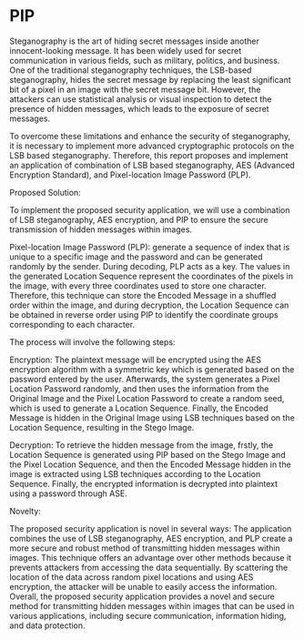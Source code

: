 # PIP
Steganography is the art of hiding secret messages inside another innocent-looking message. It has been widely used for secret communication in various fields, such as military, politics, and business. One of the traditional steganography techniques, the LSB-based steganography, hides the secret message by replacing the least significant bit of a pixel in an image with the secret message bit. However, the attackers can use statistical analysis or visual inspection to detect the presence of hidden messages, which leads to the exposure of secret messages.

To overcome these limitations and enhance the security of steganography, it is necessary to implement more advanced cryptographic protocols on the LSB based steganography. Therefore, this report proposes and implement an application of combination of LSB based steganography, AES (Advanced Encryption Standard), and Pixel-location Image Password (PLP).

Proposed Solution:

To implement the proposed security application, we will use a combination of LSB steganography, AES encryption, and PIP to ensure the secure transmission of hidden messages within images.

Pixel-location Image Password (PLP): generate a sequence of index that is unique to a specific image and the password and can be generated randomly by the sender. During decoding, PLP acts as a key. The values in the generated Location Sequence represent the coordinates of the pixels in the image, with every three coordinates used to store one character. Therefore, this technique can store the Encoded Message in a shuffled order within the image, and during decryption, the Location Sequence can be obtained in reverse order using PIP to identify the coordinate groups corresponding to each character.

The process will involve the following steps:

Encryption: 
The plaintext message will be encrypted using the AES encryption algorithm with a symmetric key which is generated based on the password entered by the user. Afterwards, the system generates a Pixel Location Password randomly, and then uses the information from the Original Image and the Pixel Location Password to create a random seed, which is used to generate a Location Sequence. Finally, the Encoded Message is hidden in the Original Image using LSB techniques based on the Location Sequence, resulting in the Stego Image.

 
Decryption: 
To retrieve the hidden message from the image, frstly, the Location Sequence is generated using PIP based on the Stego Image and the Pixel Location Sequence, and then the Encoded Message hidden in the image is extracted using LSB techniques according to the Location Sequence. Finally, the encrypted information is decrypted into plaintext using a password through ASE.


 


Novelty:

The proposed security application is novel in several ways: The application combines the use of LSB steganography, AES encryption, and PLP create a more secure and robust method of transmitting hidden messages within images. This technique offers an advantage over other methods because it prevents attackers from accessing the data sequentially. By scattering the location of the data across random pixel locations and using AES encryption, the attacker will be unable to easily access the information. Overall, the proposed security application provides a novel and secure method for transmitting hidden messages within images that can be used in various applications, including secure communication, information hiding, and data protection.

